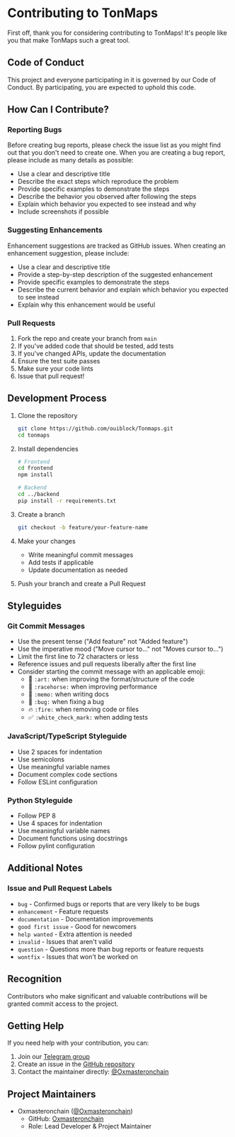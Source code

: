 # Contributing to TonMaps

First off, thank you for considering contributing to TonMaps! It's people like you that make TonMaps such a great tool.

## Code of Conduct

This project and everyone participating in it is governed by our Code of Conduct. By participating, you are expected to uphold this code.

## How Can I Contribute?

### Reporting Bugs

Before creating bug reports, please check the issue list as you might find out that you don't need to create one. When you are creating a bug report, please include as many details as possible:

* Use a clear and descriptive title
* Describe the exact steps which reproduce the problem
* Provide specific examples to demonstrate the steps
* Describe the behavior you observed after following the steps
* Explain which behavior you expected to see instead and why
* Include screenshots if possible

### Suggesting Enhancements

Enhancement suggestions are tracked as GitHub issues. When creating an enhancement suggestion, please include:

* Use a clear and descriptive title
* Provide a step-by-step description of the suggested enhancement
* Provide specific examples to demonstrate the steps
* Describe the current behavior and explain which behavior you expected to see instead
* Explain why this enhancement would be useful

### Pull Requests

1. Fork the repo and create your branch from `main`
2. If you've added code that should be tested, add tests
3. If you've changed APIs, update the documentation
4. Ensure the test suite passes
5. Make sure your code lints
6. Issue that pull request!

## Development Process

1. Clone the repository
   ```bash
   git clone https://github.com/ouiblock/Tonmaps.git
   cd tonmaps
   ```

2. Install dependencies
   ```bash
   # Frontend
   cd frontend
   npm install

   # Backend
   cd ../backend
   pip install -r requirements.txt
   ```

3. Create a branch
   ```bash
   git checkout -b feature/your-feature-name
   ```

4. Make your changes
   * Write meaningful commit messages
   * Add tests if applicable
   * Update documentation as needed

5. Push your branch and create a Pull Request

## Styleguides

### Git Commit Messages

* Use the present tense ("Add feature" not "Added feature")
* Use the imperative mood ("Move cursor to..." not "Moves cursor to...")
* Limit the first line to 72 characters or less
* Reference issues and pull requests liberally after the first line
* Consider starting the commit message with an applicable emoji:
    * 🎨 `:art:` when improving the format/structure of the code
    * 🐎 `:racehorse:` when improving performance
    * 📝 `:memo:` when writing docs
    * 🐛 `:bug:` when fixing a bug
    * 🔥 `:fire:` when removing code or files
    * ✅ `:white_check_mark:` when adding tests

### JavaScript/TypeScript Styleguide

* Use 2 spaces for indentation
* Use semicolons
* Use meaningful variable names
* Document complex code sections
* Follow ESLint configuration

### Python Styleguide

* Follow PEP 8
* Use 4 spaces for indentation
* Use meaningful variable names
* Document functions using docstrings
* Follow pylint configuration

## Additional Notes

### Issue and Pull Request Labels

* `bug` - Confirmed bugs or reports that are very likely to be bugs
* `enhancement` - Feature requests
* `documentation` - Documentation improvements
* `good first issue` - Good for newcomers
* `help wanted` - Extra attention is needed
* `invalid` - Issues that aren't valid
* `question` - Questions more than bug reports or feature requests
* `wontfix` - Issues that won't be worked on

## Recognition

Contributors who make significant and valuable contributions will be granted commit access to the project.

## Getting Help

If you need help with your contribution, you can:

1. Join our [Telegram group](https://t.me/Oxmasteronchain)
2. Create an issue in the [GitHub repository](https://github.com/ouiblock/tonmaps)
3. Contact the maintainer directly: [@Oxmasteronchain](https://t.me/Oxmasteronchain)

## Project Maintainers

- Oxmasteronchain ([@Oxmasteronchain](https://t.me/Oxmasteronchain))
  - GitHub: [Oxmasteronchain](https://github.com/Oxmasteronchain)
  - Role: Lead Developer & Project Maintainer
